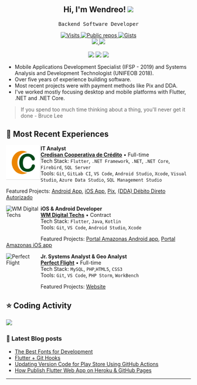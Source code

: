 <h2 align="center"> Hi, I'm Wendreo! <img src="https://media.giphy.com/media/hvRJCLFzcasrR4ia7z/giphy.gif" width="25px">
 <br/> </h2> 

<p align="center"> <samp>Backend Software Developer
 
 <p align="center">
 <a href="https://www.linkedin.com/in/wendreof/">  
  <img src="https://komarev.com/ghpvc/?username=wendreof" alt="Visits" />
  <img src="https://badges.pufler.dev/repos/wendreof" alt="Public repos" />
  <img src="https://badges.pufler.dev/gists/wendreof" alt="Gists" /><br>
  <!-- <img src="https://badges.pufler.dev/created/wendreof/wendreof" alt="Created" /><br> -->
  <img src="https://github.com/wendreof/wendreof/actions/workflows/blog-post-workflow.yml/badge.svg">
  <IMG SRC="https://wakatime.com/badge/user/efbb501e-ab9f-4368-9ff4-f73f1d5a72eb.svg">
</div><br><br>
<a href="https://www.linkedin.com/in/wendreof/"><img src="https://img.shields.io/badge/linkedin-%230077B5.svg?&style=for-the-badge&logo=linkedin&logoColor=white"/></a>
<a href="https://instagram.com/wendreof"><img src="https://img.shields.io/badge/instagram-%23E4405F.svg?&style=for-the-badge&logo=instagram&logoColor=white"/></a>
<!--<a href="https://www.twitch.tv/wendreof"/><img src="https://img.shields.io/badge/Twitch-9146FF?style=for-the-badge&logo=twitch&logoColor=white"/></a> -->
<a href="https://medium.com/@wendreof"><img src="https://img.shields.io/badge/Medium-%23000000.svg?style=for-the-badge&logo=Medium&logoColor=white"/></a>

<ul>
  <li>Mobile Applications Development Specialist (IFSP - 2019) and Systems Analysis and Development Technologist (UNIFEOB 2018).</li>
  <li>Over five years of experience building software.</li>
  <li>Most recent projects were with payment methods like Pix and DDA.</li>
  <li>I've worked mostly focusing desktop and mobile platforms with Flutter, .NET and .NET Core.</li>
</ul>
</p>

> If you spend too much time thinking about a thing, you'll never get it done - Bruce Lee

## :briefcase: Most Recent Experiences

[<img align="left" height="94px" width="94px" alt="Credisan Cooperativa de Crédito" src="images/logo.png"/>](https://portal.credisan.com.br/)

**IT Analyst** \
[**Credisan Cooperativa de Crédito**](https://portal.credisan.com.br/) • Full-time \
Tech Stack: `Flutter`, `.NET Framework`, `.NET`, `.NET Core`, `Firebird`, `SQL Server`\
Tools: `Git`, `GitLab CI`, `VS Code`, `Android Studio`, `Xcode`, `Visual Studio`, `Azure Data Studio`,  `SQL Management Studio`
<!-- Platforms: `Windows`, `Linux`,  `macOS`,  `Android`, `iOS`, `Web`\ -->
Featured Projects: [Android App](https://play.google.com/store/apps/details?id=br.com.credisan), [iOS App](https://apps.apple.com/br/app/credisan-pix/id1531922714), [Pix](https://portal.credisan.com.br/pix/), [(DDA) Débito Direto Autorizado](https://portal.credisan.com.br/pix/)
<br/>

[<img align="left" height="94px" width="94px" alt="WM Digital Techs" src="https://media-exp1.licdn.com/dms/image/C4D0BAQFqnOuFdRwoTQ/company-logo_200_200/0/1601140298524?e=1648080000&v=beta&t=ti-47QiDhlzhauxp2iDoXIBLi-mwBTB9G2i4aPLoA_s"/>](https://www.linkedin.com/company/wm-digital-techs)

**iOS & Android Developer** \
[**WM Digital Techs**](https://media-exp1.licdn.com/dms/image/C4D0BAQFqnOuFdRwoTQ/company-logo_200_200/0/1601140298524?e=1648080000&v=beta&t=ti-47QiDhlzhauxp2iDoXIBLi-mwBTB9G2i4aPLoA_s) • Contract \
Tech Stack: `Flutter`, `Java`, `Kotlin`\
Tools: `Git`, `VS Code`, `Android Studio`, `Xcode`
<!-- Platforms:  `Linux`,  `macOS`,  `Android`, `iOS`\ -->
Featured Projects: [Portal Amazonas Android app](https://play.google.com/store/apps/details?id=br.com.sistemasamazonas), [Portal Amazonas iOS app](https://apps.apple.com/br/app/portal-amazonas/id1549608609)
<br/>

[<img align="left" height="94px" width="94px" alt="Perfect Flight" src="https://media-exp1.licdn.com/dms/image/C4E0BAQFigB0yzJzzeg/company-logo_200_200/0/1519865074333?e=2159024400&v=beta&t=uNCrA9MDuPXRrMLrqMwanYt7MVklKa3-7R3IAeLSRlQ"/>](https://perfectflight.com.br/)

**Jr. Systems Analyst & Geo Analyst** \
[**Perfect Flight**](https://perfectflight.com.br/) • Full-time \
Tech Stack: `MySQL`, `PHP`,`HTML5`, `CSS3`\
Tools: `Git`, `VS Code`, `PHP Storm`, `WorkBench`
<!-- Plaforms: `Web`, `Windows`\ -->
Featured Projects: [Website](https://perfectflight.com.br/)
<br/>

<!-- 
## 🚀 I've worked with
  <a href="https://marketplace.visualstudio.com/items?itemName=wendreof.ufo">
    <img src="https://img.shields.io/badge/dart-%230175C2.svg?style=for-the-badge&logo=dart&logoColor=white"/>
    <img src="https://img.shields.io/badge/c%23-%23239120.svg?style=for-the-badge&logo=c-sharp&logoColor=white"/>
    <img src="https://img.shields.io/badge/java-%23ED8B00.svg?style=for-the-badge&logo=java&logoColor=white"/>
    <img src="https://img.shields.io/badge/kotlin-%230095D5.svg?style=for-the-badge&logo=kotlin&logoColor=white"/>
    <br>
     <img src="https://img.shields.io/badge/Flutter-%2302569B.svg?style=for-the-badge&logo=Flutter&logoColor=white"/>
     <img src="https://img.shields.io/badge/.NET-5C2D91?style=for-the-badge&logo=.net&logoColor=white"/>
    <br>
    <img src="https://img.shields.io/badge/Microsoft%20SQL%20Sever-CC2927?style=for-the-badge&logo=microsoft%20sql%20server&logoColor=white"/>
    <img src="https://img.shields.io/badge/mysql-%2300f.svg?style=for-the-badge&logo=mysql&logoColor=white"/> 
    <br>
    <img src="https://img.shields.io/badge/VisualStudio-5C2D91.svg?style=for-the-badge&logo=visual-studio&logoColor=white"/>
    <img src="https://img.shields.io/badge/VisualStudioCode-0078d7.svg?style=for-the-badge&logo=visual-studio-code&logoColor=white"/>
    <img src="https://img.shields.io/badge/Xcode-007ACC?style=for-the-badge&logo=Xcode&logoColor=white"/>
    <img src="https://img.shields.io/badge/IntelliJIDEA-000000.svg?style=for-the-badge&logo=intellij-idea&logoColor=white"/>
    <br> 
    <img src="https://img.shields.io/badge/Android-3DDC84?style=for-the-badge&logo=android&logoColor=white"/>
    <img src="https://img.shields.io/badge/iOS-000000?style=for-the-badge&logo=ios&logoColor=white"/>
    <img src="https://img.shields.io/badge/Linux-FCC624?style=for-the-badge&logo=linux&logoColor=black"/>
    <img src="https://img.shields.io/badge/mac%20os-000000?style=for-the-badge&logo=macos&logoColor=F0F0F0"/>
-->
   
## ⭐ Coding Activity
<p align="left">
<img src="https://github-readme-stats.vercel.app/api/wakatime?username=wendreof&custom_title=Languages%20over%20Last%207%20days%20(Powered%20by%20Wakatime)">
</p>
 
 ### :notebook_with_decorative_cover: Latest Blog posts
<!-- BLOG-POST-LIST:START -->
- [The Best Fonts for Development](https://blog.devgenius.io/the-best-fonts-for-development-25b15a748409?source=rss-c5653a56fd0c------2)
- [Flutter + Git Hooks](https://blog.devgenius.io/flutter-git-hooks-19d8141176ac?source=rss-c5653a56fd0c------2)
- [Updating Version Code for Play Store Using GitHub Actions](https://blog.devgenius.io/updating-version-code-for-play-store-using-github-actions-d5ea0f07f6ff?source=rss-c5653a56fd0c------2)
- [How Publish Flutter Web App on Heroku &amp; GitHub Pages](https://medium.com/@wendreof/how-publish-flutter-web-app-on-heroku-github-pages-f4df95bdd385?source=rss-c5653a56fd0c------2)
<!-- BLOG-POST-LIST:END -->

<!--START_SECTION:activity-->

<!--END_SECTION:activity-->
____
